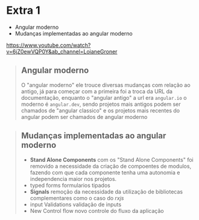 # Extra 1

- Angular moderno
- Mudanças implementadas ao angular moderno

https://www.youtube.com/watch?v=6jZ0ewVQP0Y&ab_channel=LoianeGroner

> ## Angular moderno
> O "angular moderno" ele trouce diversas mudanças com relação ao antigo, já para começar com a primeira foi a troca da URL da documentação, enquanto o "angular antigo" a url era `angular.io` o moderno é `angular.dev`, sendo projetos mais antigos podem ser chamados de "angular classico" e os projetos mais recentes do angular podem ser chamados de angular moderno

> ## Mudanças implementadas ao angular moderno
> - **Stand Alone Components**
>  com os "Stand Alone Components" foi removido a necessidade da criação de compoentes de modulos, fazendo com que cada componente tenha uma autonomia e independencia maior nos projetos.
> - typed forms
> formularios tipados
> - **Signals**
> remoção da necessidade da utilização de bibliotecas complementares como o caso do _rxjs_
> - input Validations
> validação de inputs
> - New Control flow
> novo controle do fluxo da aplicação
